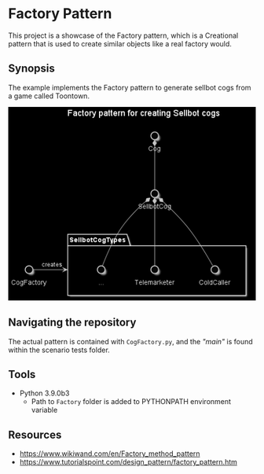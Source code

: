 # Factory Pattern
This project is a showcase of the Factory pattern, which is a Creational pattern that is used to create similar objects like a real factory would.

## Synopsis
The example implements the Factory pattern to generate sellbot cogs from a game called Toontown.

![Sellbot Cog Factory ? Diagram](SellbotCogFactory.png)

## Navigating the repository
The actual pattern is contained with `CogFactory.py`, and the _"main"_ is found within the scenario tests folder.

## Tools
* Python 3.9.0b3
  * Path to `Factory` folder is added to PYTHONPATH environment variable

## Resources
* https://www.wikiwand.com/en/Factory_method_pattern
* https://www.tutorialspoint.com/design_pattern/factory_pattern.htm

